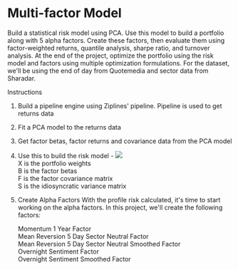 # Multi-factor Model
Build a statistical risk model using PCA. Use this model to build a portfolio along with 5 alpha factors. Create these factors, then evaluate them using factor-weighted returns, quantile analysis, sharpe ratio, and turnover analysis. At the end of the project, optimize the portfolio using the risk model and factors using multiple optimization formulations. For the dataset, we'll be using the end of day from Quotemedia and sector data from Sharadar.

Instructions 
1) Build a pipeline engine using Ziplines' pipeline. Pipeline is used to get returns data  
2) Fit a PCA model to the returns data 
3) Get factor betas, factor returns and covariance data from the PCA model
4) Use this to build the risk model -  <img src="https://render.githubusercontent.com/render/math?math=sqrt{X^{T}(BFB^{T} + S)X}"> <br/>
  X is the portfolio weights <br/>
  B is the factor betas <br/>
  F is the factor covariance matrix <br/>
  S is the idiosyncratic variance matrix <br/>
 5) Create Alpha Factors
    With the profile risk calculated, it's time to start working on the alpha factors. In this project, we'll create the following factors:

      Momentum 1 Year Factor <br/>
      Mean Reversion 5 Day Sector Neutral Factor <br/>
      Mean Reversion 5 Day Sector Neutral Smoothed Factor <br/>
      Overnight Sentiment Factor <br/>
      Overnight Sentiment Smoothed Factor <br/> 


